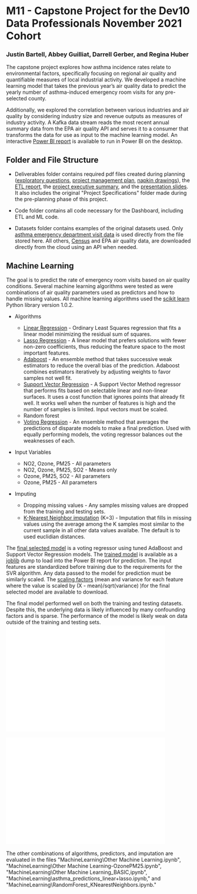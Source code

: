 # M11 - Capstone Project for the Dev10 Data Professionals November 2021 Cohort

### Justin Bartell, Abbey Guilliat, Darrell Gerber, and Regina Huber

The capstone project explores how asthma incidence rates relate to environmental factors, specifically focusing on regional air quality and quantifiable measures of local industrial activity. We developed a machine learning model that takes the previous year’s air quality data to predict the yearly number of asthma-induced emergency room visits for any pre-selected county.

Additionally, we explored the correlation between various industries and air quality by considering industry size and revenue outputs as measures of industry activity. A Kafka data stream reads the most recent annual summary data from the EPA air quality API and serves it to a consumer that transforms the data for use as input to the machine learning model. An interactive [Power BI report](Deliverables/PowerBIReport.pbix) is available to run in Power BI on the desktop.

## Folder and File Structure

* Deliverables folder contains required pdf files created during planning ([exploratory questions](Deliverables/ExploratoryQuestions.pdf), [project management plan](Deliverables/ProjectManagementPlan.pdf), [napkin drawings](Deliverables/DashboardNapkinsAndFeedback.pdf)), the [ETL report](Deliverables/RepeatableETLReport.pdf), the [project executive summary](Deliverables/ProjectExecutiveSummary.pdf), and the [presentation slides](Deliverables/CapstonePresentationSlides.pdf). It also includes the original "Project Specifications" folder made during the pre-planning phase of this project.

* Code folder contains all code necessary for the Dashboard, including ETL and ML code.

* Datasets folder contains examples of the original datasets used. Only [asthma emergency department visit data](Datasets/annual_aqi_by_cbsa_2021/annual_aqi_by_cbsa_2021.csv) is used directly from the file stored here. All others, [Census](Datasets/ABSCS2019.AB1900CSA03_2022-01-31T120751/ABSCS2019.AB1900CSA03_data_with_overlays_2022-01-31T120624.csv) and EPA air quality data, are downloaded directly from the cloud using an API when needed.

## Machine Learning

The goal is to predict the rate of emergency room visits based on air quality conditions. Several machine learning algorithms were tested as were combinations of air quality parameters used as predictors and how to handle missing values. All machine learning algorithms used the [scikit learn](https://scikit-learn.org/stable/index.html) Python library version 1.0.2.

* Algorithms
  * [Linear Regression](https://scikit-learn.org/stable/modules/linear_model.html#ordinary-least-squares) - Ordinary Least Squares regression that fits a linear model minimizing the residual sum of squares.
  * [Lasso Regression](https://scikit-learn.org/stable/modules/linear_model.html#lasso) - A linear model that prefers solutions with fewer non-zero coefficients, thus reducing the feature space to the most important features. 
  * [Adaboost](https://scikit-learn.org/stable/modules/ensemble.html#adaboost) - An ensemble method that takes successive weak estimators to reduce the overall bias of the prediction. Adaboost combines estimators iteratively by adjusting weights to favor samples not well fit. 
  * [Support Vector Regression](https://scikit-learn.org/stable/modules/svm.html#svm-regression) - A Support Vector Method regressor that performs fits based on selectable linear and non-linear surfaces. It uses a cost function that ignores points that already fit well. It works well when the number of features is high and the number of samples is limited. Input vectors must be scaled. 
  * Random forest
  * [Voting Regression](https://scikit-learn.org/stable/modules/ensemble.html#voting-regressor) - An ensemble method that averages the predictions of disparate models to make a final prediction. Used with equally performing models, the voting regressor balances out the weaknesses of each.

* Input Variables
  * NO2, Ozone, PM25 - All parameters
  * NO2, Ozone, PM25, SO2 - Means only
  * Ozone, PM25, SO2 - All parameters
  * Ozone, PM25 - All parameters

* Imputing
  * Dropping missing values - Any samples missing values are dropped from the training and testing sets.
  * [K-Nearest Neighbor imputation](https://scikit-learn.org/stable/modules/impute.html#nearest-neighbors-imputation) (K=3) - Imputation that fills in missing values using the average among the K samples most similar to the current sample in all other data values availabe. The default is to used euclidian distances.

The [final selected model](Code/MachineLearning/Final_Machine_Learning.ipynb) is a voting regressor using tuned AdaBoost and Support Vector Regression models. The [trained model](Code/MachineLearning/voting_1_SO2_scaled_dumpnulls.model) is available as a [joblib](https://joblib.readthedocs.io/en/latest/persistence.html#persistence) dump to load into the Power BI report for prediction. The input features are standardized before training due to the requirements for the SVR algorithm. Any data passed to the model for prediction must be similarly scaled. The [scaling factors](Code/MachineLearning/X_train_scaled_dropnulls.json) (mean and variance for each feature where the value is scaled by (X - mean)/sqrt(variance) )for the final selected model are available to download.

The final model performed well on both the training and testing datasets. Despite this, the underlying data is likely influenced by many confounding factors and is sparse. The performance of the model is likely weak on data outside of the training and testing sets.
![Training Performance](Code/MachineLearning/Graphics/training.png)

![Testing Performance](Code/MachineLearning/Graphics/testing.png)

The other combinations of algorithms, predictors, and imputation are evaluated in the files "MachineLearning\Other Machine Learning.ipynb", "MachineLearning\Other Machine Learning-OzonePM25.ipynb", "MachineLearning\Other Machine Learning_BASIC,ipynb", "MachineLearning\asthma_predictions_linear+lasso.ipynb," and "MachineLearning\RandomForest_KNearestNeighbors.ipynb."
